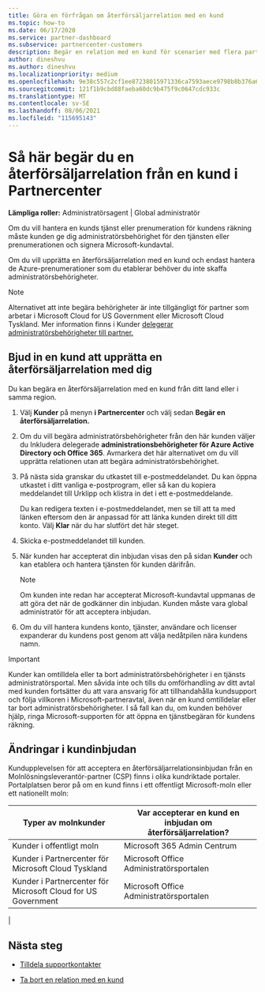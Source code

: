 ```yaml
---
title: Göra en förfrågan om återförsäljarrelation med en kund
ms.topic: how-to
ms.date: 06/17/2020
ms.service: partner-dashboard
ms.subservice: partnercenter-customers
description: Begär en relation med en kund för scenarier med flera partner, flera kanaler eller om dina delegerade administratörsbehörigheter för en kund måste återställas.
author: dineshvu
ms.author: dineshvu
ms.localizationpriority: medium
ms.openlocfilehash: 9e38c557c2cf1ee87238015971336ca7593aece9798b8b376a60f6a881bce4e5
ms.sourcegitcommit: 121f1b9cbd88faeba60dc9b475f9c0647cdc933c
ms.translationtype: MT
ms.contentlocale: sv-SE
ms.lasthandoff: 08/06/2021
ms.locfileid: "115695143"
---
```

# <a name="how-to-request-a-reseller-relationship-from-a-customer-in-partner-center"></a>Så här begär du en återförsäljarrelation från en kund i Partnercenter

**Lämpliga roller:** Administratörsagent | Global administratör

Om du vill hantera en kunds tjänst eller prenumeration för kundens räkning måste kunden ge dig administratörsbehörighet för den tjänsten eller prenumerationen och signera Microsoft-kundavtal.

Om du vill upprätta en återförsäljarrelation med en kund och endast hantera de Azure-prenumerationer som du etablerar behöver du inte skaffa administratörsbehörigheter.

>[!NOTE] 
>Alternativet att inte begära behörigheter är inte tillgängligt för partner som arbetar i Microsoft Cloud for US Government eller Microsoft Cloud Tyskland. Mer information finns i Kunder [delegerar administratörsbehörigheter till partner.](customers-revoke-admin-privileges.md)

## <a name="invite-a-customer-to-establish-a-reseller-relationship-with-you"></a>Bjud in en kund att upprätta en återförsäljarrelation med dig

Du kan begära en återförsäljarrelation med en kund från ditt land eller i samma region.

1. Välj **Kunder** på menyn **i Partnercenter** och välj sedan **Begär en återförsäljarrelation.**

2. Om du vill begära administratörsbehörigheter från den här kunden väljer du Inkludera delegerade **administrationsbehörigheter för Azure Active Directory och Office 365**. Avmarkera det här alternativet om du vill upprätta relationen utan att begära administratörsbehörighet.

3. På nästa sida granskar du utkastet till e-postmeddelandet. Du kan öppna utkastet i ditt vanliga e-postprogram, eller så kan du kopiera meddelandet till Urklipp och klistra in det i ett e-postmeddelande.

   Du kan redigera texten i e-postmeddelandet, men se till att ta med länken eftersom den är anpassad för att länka kunden direkt till ditt konto. Välj **Klar** när du har slutfört det här steget.

4. Skicka e-postmeddelandet till kunden.

5. När kunden har accepterat din inbjudan visas den på sidan **Kunder** och kan etablera och hantera tjänsten för kunden därifrån.

   > [!NOTE]
   > Om kunden inte redan har accepterat Microsoft-kundavtal uppmanas de att göra det när de godkänner din inbjudan. Kunden måste vara global administratör för att acceptera inbjudan.

6. Om du vill hantera kundens konto, tjänster, användare och licenser expanderar du kundens post genom att välja nedåtpilen nära kundens namn.

> [!IMPORTANT]  
> Kunder kan omtilldela eller ta bort administratörsbehörigheter i en tjänsts administratörsportal. Men såvida inte och tills du omförhandling av ditt avtal med kunden fortsätter du att vara ansvarig för att tillhandahålla kundsupport och följa villkoren i Microsoft-partneravtal, även när en kund omtilldelar eller tar bort administratörsbehörigheter. I så fall kan du, om kunden behöver hjälp, ringa Microsoft-supporten för att öppna en tjänstbegäran för kundens räkning.

## <a name="changes-to-the-customer-invitation-experience"></a>Ändringar i kundinbjudan

Kundupplevelsen för att acceptera en återförsäljarrelationsinbjudan från en Molnlösningsleverantör-partner (CSP) finns i olika kundriktade portaler. Portalplatsen beror på om en kund finns i ett offentligt Microsoft-moln eller ett nationellt moln:

|Typer av molnkunder  | Var accepterar en kund en inbjudan om återförsäljarrelation? |
|---------|---------
| Kunder i offentligt moln | Microsoft 365 Admin Centrum |
| Kunder i Partnercenter för Microsoft Cloud Tyskland | Microsoft Office Administratörsportalen |
| Kunder i Partnercenter för Microsoft Cloud for US Government | Microsoft Office Administratörsportalen |
|

## <a name="next-steps"></a>Nästa steg

- [Tilldela supportkontakter](assign-support-contacts.md)

- [Ta bort en relation med en kund](remove-a-relationship.md)
